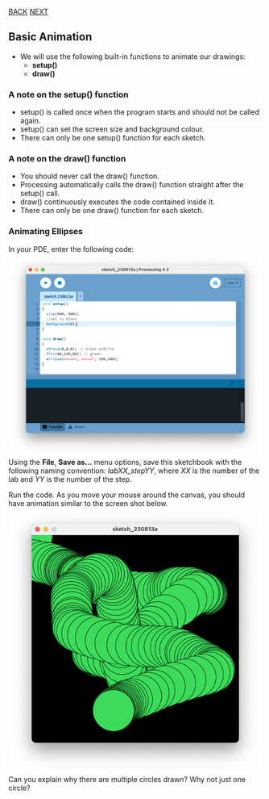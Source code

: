 [BACK](/topics/topic02/lab02/01.html) [NEXT](/topics/topic02/lab02/03.html)

## Basic Animation

- We will use the following built-in functions to animate our drawings:
    - **setup()**
    - **draw()**
    
### A note on the **setup()** function

- setup() is called once when the program starts and should not be called again.
- setup() can set the screen size and background colour. 
- There can only be one setup() function for each sketch.

### A note on the **draw()** function

- You should never call the draw() function.
- Processing automatically calls the draw() function straight after the setup() call.
- draw() continuously executes the code contained inside it.
- There can only be one draw() function for each sketch.


### Animating Ellipses

In your PDE, enter the following code:
![Animating Ellipses](./img/03.png)
Using the **File**, **Save as...** menu options, save this sketchbook with the following naming convention:  *labXX_stepYY*, where *XX* is the number of the lab and *YY* is the number of the step.

Run the code.  As you move your mouse around the canvas, you should have animation similar to the screen shot below.
![Animating Ellipses - Multiple Circles](./img/04.png)
Can you explain why there are multiple circles drawn?  Why not just one circle? 

